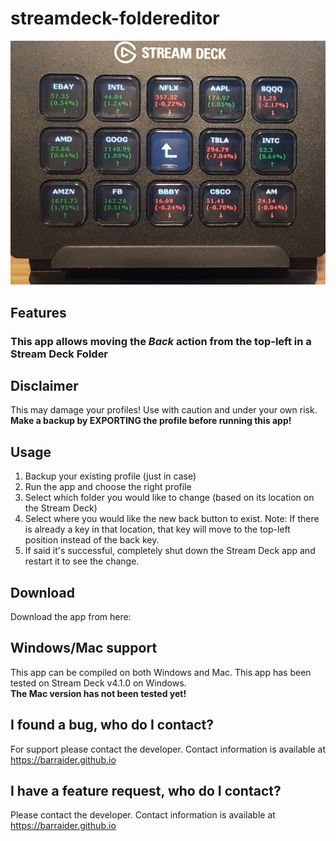 # streamdeck-foldereditor

<img src="/_images/folder.jpg">

## Features
### This app allows moving the *Back* action from the top-left in a Stream Deck Folder

## Disclaimer
This may damage your profiles! Use with caution and under your own risk. **Make a backup by EXPORTING the profile before running this app!**

## Usage
1. Backup your existing profile (just in case)
2. Run the app and choose the right profile
3. Select which folder you would like to change (based on its location on the Stream Deck)
4. Select where you would like the new back button to exist. 
Note: If there is already a key in that location, that key will move to the top-left position instead of the back key.
5. If said it's successful, completely shut down the Stream Deck app and restart it to see the change.

## Download
Download the app from here:

## Windows/Mac support
This app can be compiled on both Windows and Mac. This app has been tested on Stream Deck v4.1.0 on Windows.  
**The Mac version has not been tested yet!**

## I found a bug, who do I contact?
For support please contact the developer. Contact information is available at https://barraider.github.io

## I have a feature request, who do I contact?
Please contact the developer. Contact information is available at https://barraider.github.io
